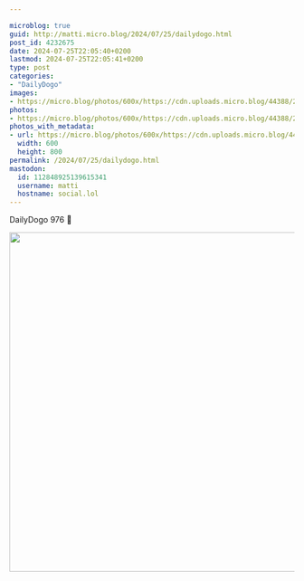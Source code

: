 ```yaml
---

microblog: true
guid: http://matti.micro.blog/2024/07/25/dailydogo.html
post_id: 4232675
date: 2024-07-25T22:05:40+0200
lastmod: 2024-07-25T22:05:41+0200
type: post
categories:
- "DailyDogo"
images:
- https://micro.blog/photos/600x/https://cdn.uploads.micro.blog/44388/2024/2dcc9f7e9dca42728173b036222d010d.jpg
photos:
- https://micro.blog/photos/600x/https://cdn.uploads.micro.blog/44388/2024/2dcc9f7e9dca42728173b036222d010d.jpg
photos_with_metadata:
- url: https://micro.blog/photos/600x/https://cdn.uploads.micro.blog/44388/2024/2dcc9f7e9dca42728173b036222d010d.jpg
  width: 600
  height: 800
permalink: /2024/07/25/dailydogo.html
mastodon:
  id: 112848925139615341
  username: matti
  hostname: social.lol
---
```

DailyDogo 976 🐶

<img src="/media/uploads/2024/2dcc9f7e9dca42728173b036222d010d.jpg" width="600" alt="" />
